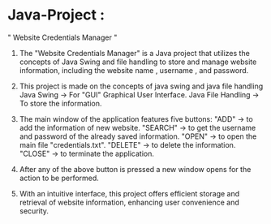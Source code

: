 # Java-Project :

" Website Credentials Manager "


1. The "Website Credentials Manager" is a Java project that utilizes the concepts of Java Swing and
   file  handling to store  and manage website information, including the website name , username ,
   and password.

2. This project is made on the concepts of java swing and java file handling
   Java Swing -> For "GUI"  Graphical User Interface.
   Java File Handling -> To store the information.
 
3. The main window of the application features five buttons:
   "ADD"     -> to add the information of new website.
   "SEARCH"  -> to get the username and password of the already saved information.
   "OPEN"    -> to open the main file "credentials.txt".
   "DELETE"  -> to delete the information.
   "CLOSE"   -> to terminate the application.

4. After any of the above button is pressed a new window opens for the action to be performed.
 
5. With an intuitive interface, this project offers efficient storage and retrieval of
   website information, enhancing user convenience and security.
